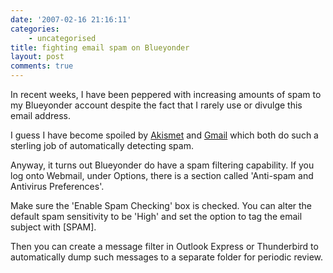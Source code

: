 ```yaml
---
date: '2007-02-16 21:16:11'
categories:
    - uncategorised
title: fighting email spam on Blueyonder
layout: post
comments: true
---
```

In recent weeks, I have been peppered with increasing amounts of spam to
my Blueyonder account despite the fact that I rarely use or divulge this
email address.

I guess I have become spoiled by [Akismet](http://akismet.com/) and
[Gmail](http://mail.google.com/mail/) which both do such a sterling job
of automatically detecting spam.

Anyway, it turns out Blueyonder do have a spam filtering capability. If
you log onto Webmail, under Options, there is a section called
'Anti-spam and Antivirus Preferences'.

Make sure the 'Enable Spam Checking' box is checked. You can alter the
default spam sensitivity to be 'High' and set the option to tag the
email subject with [SPAM].

Then you can create a message filter in Outlook Express or Thunderbird
to automatically dump such messages to a separate folder for periodic
review.
